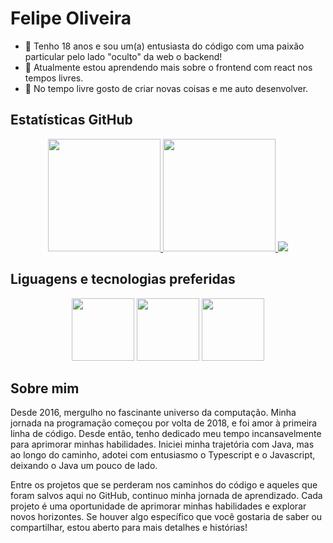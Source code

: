 # Felipe Oliveira

- 👋 Tenho 18 anos e sou um(a) entusiasta do código com uma paixão particular pelo lado "oculto" da web o backend!
- 🌱 Atualmente estou aprendendo mais sobre o frontend com react nos tempos livres.
- 🎨 No tempo livre gosto de criar novas coisas e me auto desenvolver.

## Estatísticas GitHub
<p align="center">
  <a href="https://github.com/LipoGamesBR"/>
  <img loading="lazy" height="180em" src="https://github-readme-stats.vercel.app/api/top-langs/?username=LipoGamesBR&layout=compact&langs_count=7&theme=dracula"/>
  <img loading="lazy" height="180em" src="https://github-readme-stats.vercel.app/api?username=LipoGamesBR&show_icons=true&theme=dracula&include_all_commits=true&count_private=true"/>

  <a href="https://wakatime.com/@lipogamesbr">
  <img src="https://github-readme-stats.vercel.app/api/wakatime?username=LipoGamesBR&langs_count=10&layout=compact&theme=dracula"/>
  </a>

</p>


## Liguagens e tecnologias preferidas
<p align="center">
  <img width="100px" src="https://cdn.jsdelivr.net/gh/devicons/devicon/icons/java/java-original.svg" />
  <img width="100px" src="https://cdn.jsdelivr.net/gh/devicons/devicon/icons/javascript/javascript-original.svg" />
  <img width="100px" src="https://cdn.jsdelivr.net/gh/devicons/devicon/icons/typescript/typescript-original.svg" />
</p>

## Sobre mim

Desde 2016, mergulho no fascinante universo da computação. Minha jornada na programação começou por volta de 2018, e foi amor à primeira linha de código. Desde então, tenho dedicado meu tempo incansavelmente para aprimorar minhas habilidades. Iniciei minha trajetória com Java, mas ao longo do caminho, adotei com entusiasmo o Typescript e o Javascript, deixando o Java um pouco de lado.

Entre os projetos que se perderam nos caminhos do código e aqueles que foram salvos aqui no GitHub, continuo minha jornada de aprendizado. Cada projeto é uma oportunidade de aprimorar minhas habilidades e explorar novos horizontes. Se houver algo específico que você gostaria de saber ou compartilhar, estou aberto para mais detalhes e histórias!

